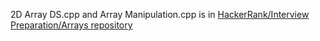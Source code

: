 2D Array DS.cpp and Array Manipulation.cpp is in [HackerRank/Interview Preparation/Arrays repository](https://github.com/amitoj-singh/HackerRank/tree/master/interview%20preparation%20kit/arrays)
